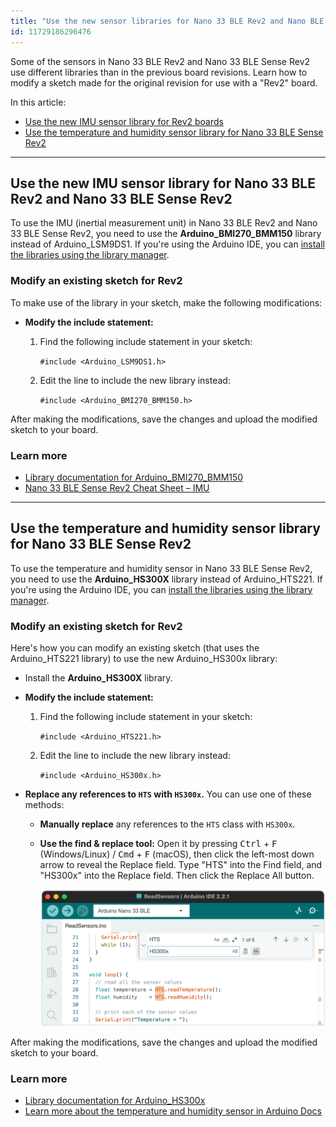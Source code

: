 ```yaml
---
title: "Use the new sensor libraries for Nano 33 BLE Rev2 and Nano BLE Sense Rev2"
id: 11729186296476
---
```


Some of the sensors in Nano 33 BLE Rev2 and Nano 33 BLE Sense Rev2 use different libraries than in the previous board revisions. Learn how to modify a sketch made for the original revision for use with a "Rev2" board.

In this article:

* [Use the new IMU sensor library for Rev2 boards](#imu)
* [Use the temperature and humidity sensor library for Nano 33 BLE Sense Rev2](#temperature-and-humidity)

---

<a id="imu"></a>

## Use the new IMU sensor library for Nano 33 BLE Rev2 and Nano 33 BLE Sense Rev2

To use the IMU (inertial measurement unit) in Nano 33 BLE Rev2 and Nano 33 BLE Sense Rev2, you need to use the **Arduino_BMI270_BMM150** library instead of Arduino_LSM9DS1. If you're using the Arduino IDE, you can [install the libraries using the library manager](https://support.arduino.cc/hc/en-us/articles/5145457742236-Add-libraries-to-Arduino-IDE).

### Modify an existing sketch for Rev2

To make use of the library in your sketch, make the following modifications:

* **Modify the include statement:**

  1. Find the following include statement in your sketch:

     `#include <Arduino_LSM9DS1.h>`

  2. Edit the line to include the new library instead:

     `#include <Arduino_BMI270_BMM150.h>`

After making the modifications, save the changes and upload the modified sketch to your board.

### Learn more

* [Library documentation for Arduino_BMI270_BMM150](https://docs.arduino.cc/libraries/arduino_hs300x/)
* [Nano 33 BLE Sense Rev2 Cheat Sheet – IMU](https://docs.arduino.cc/tutorials/nano-33-ble-sense-rev2/cheat-sheet#imu)

---

<a id="temperature-and-humidity"></a>

## Use the temperature and humidity sensor library for Nano 33 BLE Sense Rev2

To use the temperature and humidity sensor in Nano 33 BLE Sense Rev2, you need to use the **Arduino_HS300X** library instead of Arduino_HTS221. If you're using the Arduino IDE, you can [install the libraries using the library manager](https://support.arduino.cc/hc/en-us/articles/5145457742236-Add-libraries-to-Arduino-IDE).

### Modify an existing sketch for Rev2

Here's how you can modify an existing sketch (that uses the Arduino_HTS221 library) to use the new Arduino_HS300x library:

* Install the **Arduino_HS300X** library.

* **Modify the include statement:**

  1. Find the following include statement in your sketch:

     `#include <Arduino_HTS221.h>`

  2. Edit the line to include the new library instead:

     `#include <Arduino_HS300x.h>`

* **Replace any references to `HTS` with `HS300x`.** You can use one of these methods:

  * **Manually replace** any references to the `HTS` class with `HS300x`.

  * **Use the find & replace tool:** Open it by pressing <kbd>Ctrl</kbd> + <kbd>F</kbd> (Windows/Linux) / <kbd>Cmd</kbd> + <kbd>F</kbd> (macOS), then click the left-most down arrow to reveal the Replace field. Type "HTS" into the Find field, and "HS300x" into the Replace field. Then click the Replace All button.

     ![Find and replace in Arduino IDE.](img/find-HTS-replace-HS300x.png)

After making the modifications, save the changes and upload the modified sketch to your board.

### Learn more

* [Library documentation for Arduino_HS300x](https://reference.arduino.cc/reference/en/libraries/arduino_hs300x/)
* [Learn more about the temperature and humidity sensor in Arduino Docs](https://docs.arduino.cc/tutorials/nano-33-ble-sense-rev2/cheat-sheet#temperature-and-humidity-sensor)

<!-- markdownlint-disable-file HC001 -->
